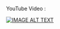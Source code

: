 YouTube Video :

[![IMAGE ALT TEXT](http://img.youtube.com/vi/z4TWtWnFUfA/0.jpg)](http://www.youtube.com/watch?v=z4TWtWnFUfA "pigeonMMS")
